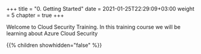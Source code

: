 +++
title = "0. Getting Started"
date = 2021-01-25T22:29:09+03:00
weight = 5
chapter = true
+++

Welcome to Cloud Security Training. In this training course we will be learning about Azure Cloud Security 

{{% children showhidden="false" %}}